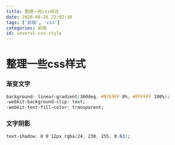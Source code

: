 ```yaml
---
title: 整理一些css样式
date: 2020-08-26 22:02:10
tags: ['前端', 'css']
categories: 前端
id: several-css-style
---
```


# 整理一些css样式

### 渐变文字

```css
background: linear-gradient(360deg, #97E9FF 0%, #FFFFFF 100%);
-webkit-background-clip: text;
-webkit-text-fill-color: transparent;
```

### 文字阴影

```css
text-shadow: 0 0 12px rgba(24, 230, 255, 0.63);
```

